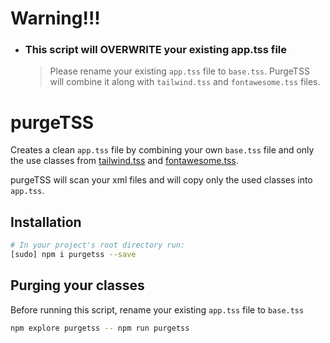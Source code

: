 # Warning!!!
- ### This script will OVERWRITE your existing app.tss file
  > Please rename your existing `app.tss` file to `base.tss`. PurgeTSS will combine it along with `tailwind.tss` and `fontawesome.tss` files.

# purgeTSS

Creates a clean `app.tss` file by combining your own `base.tss` file and only the use classes from [tailwind.tss](https://github.com/macCesar/tailwind-tss-color-generator/blob/master/app.tss) and [fontawesome.tss](https://github.com/macCesar/tailwind-tss-color-generator/blob/master/fontawesome.tss).

purgeTSS will scan your xml files and will copy only the used classes into `app.tss`.

## Installation

```bash
# In your project's root directory run:
[sudo] npm i purgetss --save
```

## Purging your classes 
Before running this script, rename your existing `app.tss` file to `base.tss`
```bash
npm explore purgetss -- npm run purgetss  
```
